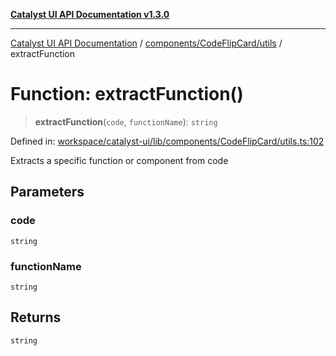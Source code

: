[**Catalyst UI API Documentation v1.3.0**](../../../../README.md)

---

[Catalyst UI API Documentation](../../../../README.md) / [components/CodeFlipCard/utils](../README.md) / extractFunction

# Function: extractFunction()

> **extractFunction**(`code`, `functionName`): `string`

Defined in: [workspace/catalyst-ui/lib/components/CodeFlipCard/utils.ts:102](https://github.com/TheBranchDriftCatalyst/catalyst-ui/blob/main/lib/components/CodeFlipCard/utils.ts#L102)

Extracts a specific function or component from code

## Parameters

### code

`string`

### functionName

`string`

## Returns

`string`
